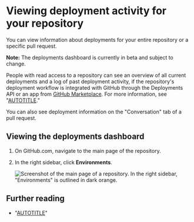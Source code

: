 # Viewing deployment activity for your repository

You can view information about deployments for your entire repository or a specific pull request.

<div class="ghd-spotlight ghd-spotlight-note border rounded-1 my-3 p-3 f5 color-border-accent-emphasis color-bg-accent">

**Note:** The deployments dashboard is currently in beta and subject to change.

</div>

People with read access to a repository can see an overview of all current deployments and a log of past deployment activity, if the repository's deployment workflow is integrated with GitHub through the Deployments API or an app from [GitHub Marketplace](https://github.com/marketplace/category/deployment). For more information, see "[AUTOTITLE](/rest/repos#deployments)."

You can also see deployment information on the "Conversation" tab of a pull request.

## Viewing the deployments dashboard

1. On GitHub.com, navigate to the main page of the repository.
1. In the right sidebar, click **Environments**.

   ![Screenshot of the main page of a repository. In the right sidebar, "Environments" is outlined in dark orange.](/assets/images/help/actions/environments.png)

## Further reading

- "[AUTOTITLE](/pull-requests/collaborating-with-pull-requests/proposing-changes-to-your-work-with-pull-requests/about-pull-requests)"
